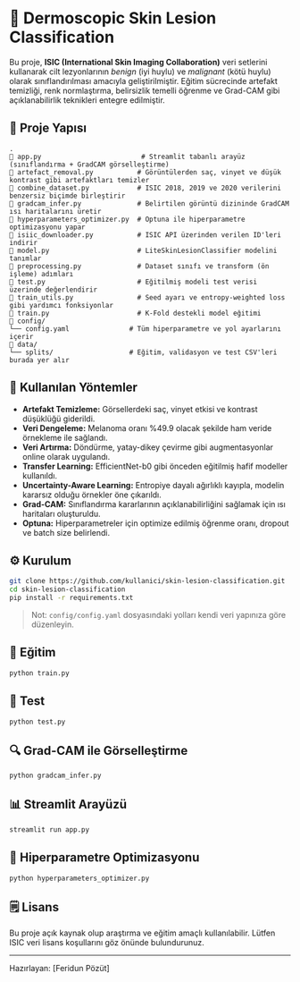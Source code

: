 # 🧠 Dermoscopic Skin Lesion Classification

Bu proje, **ISIC (International Skin Imaging Collaboration)** veri setlerini kullanarak cilt lezyonlarının *benign* (iyi huylu) ve *malignant* (kötü huylu) olarak sınıflandırılması amacıyla geliştirilmiştir. Eğitim sücrecinde artefakt temizliği, renk normlaştırma, belirsizlik temelli öğrenme ve Grad-CAM gibi açıklanabilirlik teknikleri entegre edilmiştir.

## 📁 Proje Yapısı

```
.
🔹 app.py                         # Streamlit tabanlı arayüz (sınıflandırma + GradCAM görselleştirme)
🔹 artefact_removal.py           # Görüntülerden saç, vinyet ve düşük kontrast gibi artefaktları temizler
🔹 combine_dataset.py            # ISIC 2018, 2019 ve 2020 verilerini benzersiz biçimde birleştirir
🔹 gradcam_infer.py              # Belirtilen görüntü dizininde GradCAM ısı haritalarını üretir
🔹 hyperparameters_optimizer.py  # Optuna ile hiperparametre optimizasyonu yapar
🔹 isiic_downloader.py           # ISIC API üzerinden verilen ID'leri indirir
🔹 model.py                      # LiteSkinLesionClassifier modelini tanımlar
🔹 preprocessing.py              # Dataset sınıfı ve transform (ön işleme) adımları
🔹 test.py                       # Eğitilmiş modeli test verisi üzerinde değerlendirir
🔹 train_utils.py                # Seed ayarı ve entropy-weighted loss gibi yardımcı fonksiyonlar
🔹 train.py                      # K-Fold destekli model eğitimi
🔹 config/
└── config.yaml               # Tüm hiperparametre ve yol ayarlarını içerir
🔹 data/
└── splits/                   # Eğitim, validasyon ve test CSV'leri burada yer alır
```

## 🔬 Kullanılan Yöntemler

* **Artefakt Temizleme:** Görsellerdeki saç, vinyet etkisi ve kontrast düşüklüğü giderildi.
* **Veri Dengeleme:** Melanoma oranı %49.9 olacak şekilde ham veride örnekleme ile sağlandı.
* **Veri Artırma:** Döndürme, yatay-dikey çevirme gibi augmentasyonlar online olarak uygulandı.
* **Transfer Learning:** EfficientNet-b0 gibi önceden eğitilmiş hafif modeller kullanıldı.
* **Uncertainty-Aware Learning:** Entropiye dayalı ağırlıklı kayıpla, modelin kararsız olduğu örnekler öne çıkarıldı.
* **Grad-CAM:** Sınıflandırma kararlarının açıklanabilirliğini sağlamak için ısı haritaları oluşturuldu.
* **Optuna:** Hiperparametreler için optimize edilmiş öğrenme oranı, dropout ve batch size belirlendi.

## ⚙️ Kurulum

```bash
git clone https://github.com/kullanici/skin-lesion-classification.git
cd skin-lesion-classification
pip install -r requirements.txt
```

> Not: `config/config.yaml` dosyasındaki yolları kendi veri yapınıza göre düzenleyin.

## 🚀 Eğitim

```bash
python train.py
```

## 🧲 Test

```bash
python test.py
```

## 🔍 Grad-CAM ile Görselleştirme

```bash
python gradcam_infer.py
```

## 📊 Streamlit Arayüzü

```bash
streamlit run app.py
```

## 🔧 Hiperparametre Optimizasyonu

```bash
python hyperparameters_optimizer.py
```

## 🗒️ Lisans

Bu proje açık kaynak olup araştırma ve eğitim amaçlı kullanılabilir. Lütfen ISIC veri lisans koşullarını göz önünde bulundurunuz.

---

Hazırlayan: \[Feridun Pözüt]
